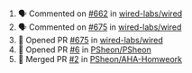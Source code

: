 <!--START_SECTION:activity-->
1. 🗣 Commented on [#662](https://github.com/wired-labs/wired/issues/662) in [wired-labs/wired](https://github.com/wired-labs/wired)
2. 🗣 Commented on [#675](https://github.com/wired-labs/wired/issues/675) in [wired-labs/wired](https://github.com/wired-labs/wired)
3. 💪 Opened PR [#675](https://github.com/wired-labs/wired/pull/675) in [wired-labs/wired](https://github.com/wired-labs/wired)
4. 💪 Opened PR [#6](https://github.com/PSheon/PSheon/pull/6) in [PSheon/PSheon](https://github.com/PSheon/PSheon)
5. 🎉 Merged PR [#2](https://github.com/PSheon/AHA-Homweork/pull/2) in [PSheon/AHA-Homweork](https://github.com/PSheon/AHA-Homweork)
<!--END_SECTION:activity-->
